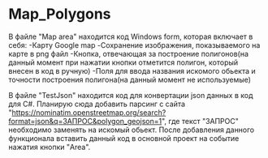 # Map_Polygons
В файле "Map area" находится код Windows form, которая включает в себя:
-Карту Google map
-Сохранение изображения, показываемого на карте в png файл
-Кнопка, отвечающая за построение полигонов(на данный момент при нажатии кнопки отметится полигон, который внесен в код в ручную)
-Поля для ввода названия искомого обьекта и точности построения полигона(на данный момент не используемые)

В файле "TestJson" находится код для конвертации json данных в код для C#. Планирую сюда добавить парсинг с сайта "https://nominatim.openstreetmap.org/search?format=json&q=ЗАПРОС&polygon_geojson=1", где текст "ЗАПРОС" необходимо заменять на искомый обьект. После добавления данного функционала вставить данный код в основной проект на событие нажатия кнопки "Area".

